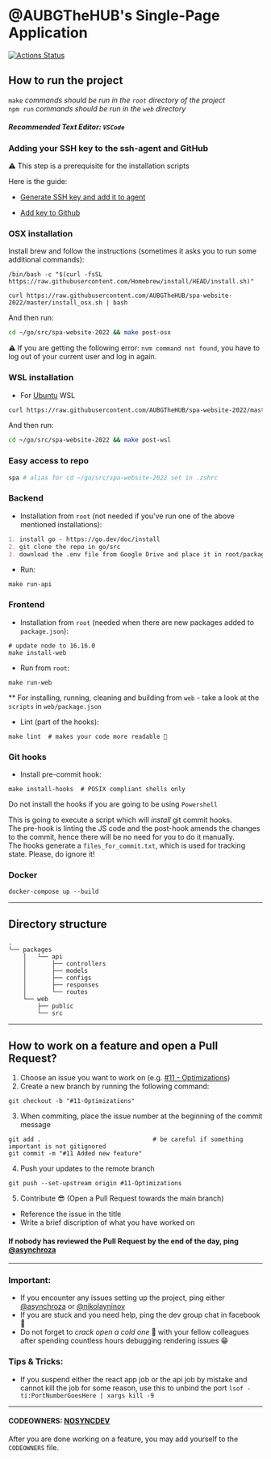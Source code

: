 # @AUBGTheHUB's Single-Page Application

[![Actions Status](https://github.com/AUBGTheHub/spa-website-2022/workflows/build-compose/badge.svg)](https://github.com/AUBGTheHUB/spa-website-2022/actions)

## How to run the project
`make` <em>commands should be run in the `root` directory of the project</em>  
`npm run` <em>commands should be run in the `web` directory</em>   
##### Recommended Text Editor: `VSCode`

### Adding your SSH key to the ssh-agent and GitHub
⚠️ This step is a prerequisite for the installation scripts

Here is the guide:
* [Generate SSH key and add it to agent](https://docs.github.com/en/authentication/connecting-to-github-with-ssh/generating-a-new-ssh-key-and-adding-it-to-the-ssh-agent)

* [Add key to Github](https://docs.github.com/en/authentication/connecting-to-github-with-ssh/adding-a-new-ssh-key-to-your-github-account)

### OSX installation

Install brew and follow the instructions (sometimes it asks you to run some additional commands):
```shell
/bin/bash -c "$(curl -fsSL https://raw.githubusercontent.com/Homebrew/install/HEAD/install.sh)"
```

```shell
curl https://raw.githubusercontent.com/AUBGTheHUB/spa-website-2022/master/install_osx.sh | bash
```

And then run:
```bash
cd ~/go/src/spa-website-2022 && make post-osx
```

⚠️  If you are getting the following error: `nvm command not found`, you have to log out of your current user and log in again.


### WSL installation
* For [Ubuntu](https://www.microsoft.com/store/productId/9PDXGNCFSCZV) WSL
```bash
curl https://raw.githubusercontent.com/AUBGTheHUB/spa-website-2022/master/install_wsl.sh | bash
```

And then run:
```bash
cd ~/go/src/spa-website-2022 && make post-wsl
```

### Easy access to repo

```bash
spa # alias for cd ~/go/src/spa-website-2022 set in .zshrc
```

### Backend
* Installation from `root` (not needed if you've run one of the above mentioned installations): 
```markdown
1. install go - https://go.dev/doc/install
2. git clone the repo in go/src
3. download the .env file from Google Drive and place it in root/packages/api
```

* Run:
```shell
make run-api
```

### Frontend 
* Installation from `root` (needed when there are new packages added to `package.json`): 
```shell
# update node to 16.16.0
make install-web
```

* Run from `root`:
```shell
make run-web
```

** For installing, running, cleaning and building from `web` - take a look at the `scripts` in `web/package.json`

* Lint (part of the hooks):
```shell
make lint  # makes your code more readable 🥰
```


### Git hooks

* Install pre-commit hook:
```shell 
make install-hooks  # POSIX compliant shells only
```
Do not install the hooks if you are going to be using `Powershell`

This is going to execute a script which will <em>install</em> git commit hooks.  
The pre-hook is linting the JS code and the post-hook amends the changes to the commit, hence there will be no need for you to do it manually.  
The hooks generate a `files_for_commit.txt`, which is used for tracking state. Please, do ignore it!   

### Docker

```shell
docker-compose up --build 
```

--- 
## Directory structure
```
.
└── packages
    │   └── api
    │       ├── controllers
    │       ├── models
    │       ├── configs
    │       ├── responses
    │       └── routes
    └── web
        ├── public
        └── src
```
---
## How to work on a feature and open a Pull Request?
1. Choose an issue you want to work on (e.g. [#11 - Optimizations](https://github.com/AUBGTheHUB/spa-website-2022/issues/11))
2. Create a new branch by running the following command:
```shell
git checkout -b "#11-Optimizations"
```
3. When commiting, place the issue number at the beginning of the commit message
```shell
git add .                               # be careful if something important is not gitignored
git commit -m "#11 Added new feature"
```
4. Push your updates to the remote branch 
```
git push --set-upstream origin #11-Optimizations
```
5. Contribute 😎 (Open a Pull Request towards the main branch)
- Reference the issue in the title
- Write a brief discription of what you have worked on  

#### If nobody has reviewed the Pull Request by the end of the day, ping [@asynchroza](https://github.com/asynchroza)

---
### Important: 
* If you encounter any issues setting up the project, ping either [@asynchroza](https://github.com/asynchroza) or [@nikolayninov](https://github.com/nikolayninov)
* If you are stuck and you need help, ping the dev group chat in facebook 🤼
* Do not forget to <em>crack open a cold one</em> 🍻 with your fellow colleagues after spending countless hours debugging rendering issues 😁

### Tips & Tricks:
* If you suspend either the react app job or the api job by mistake and cannot kill the job for some reason, use this to unbind the port `lsof -ti:PortNumberGoesHere | xargs kill -9`

---
#### CODEOWNERS: [NOSYNCDEV](https://github.com/orgs/AUBGTheHUB/teams/nosyncdev)
After you are done working on a feature, you may add yourself to the `CODEOWNERS` file. 
